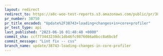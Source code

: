 ```yaml
---
layout: redirect
redirect_to: https://a8c-woo-test-reports.s3.amazonaws.com/public/pr/38750/api/index.html
pr_number: 38750
pr_title_encoded: "Update%2F38743+loading+changes+in+core+profiler"
pr_test_type: api
last_published: "2023-06-16 01:48:48 +0000"
commit_sha: ccf773443239dc1db46fc9876086a0bcc8a6bcbf
commit_message: "Lint fix -- css"
branch_name: update/38743-loading-changes-in-core-profiler
---
```

